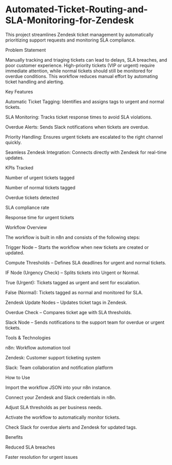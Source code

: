 # Automated-Ticket-Routing-and-SLA-Monitoring-for-Zendesk

This project streamlines Zendesk ticket management by automatically prioritizing support requests and monitoring SLA compliance.

Problem Statement

Manually tracking and triaging tickets can lead to delays, SLA breaches, and poor customer experience. High-priority tickets (VIP or urgent) require immediate attention, while normal tickets should still be monitored for overdue conditions. This workflow reduces manual effort by automating ticket handling and alerting.

Key Features

Automatic Ticket Tagging: Identifies and assigns tags to urgent and normal tickets.

SLA Monitoring: Tracks ticket response times to avoid SLA violations.

Overdue Alerts: Sends Slack notifications when tickets are overdue.

Priority Handling: Ensures urgent tickets are escalated to the right channel quickly.

Seamless Zendesk Integration: Connects directly with Zendesk for real-time updates.

KPIs Tracked

Number of urgent tickets tagged

Number of normal tickets tagged

Overdue tickets detected

SLA compliance rate

Response time for urgent tickets

Workflow Overview

The workflow is built in n8n and consists of the following steps:

Trigger Node – Starts the workflow when new tickets are created or updated.

Compute Thresholds – Defines SLA deadlines for urgent and normal tickets.

IF Node (Urgency Check) – Splits tickets into Urgent or Normal.

True (Urgent): Tickets tagged as urgent and sent for escalation.

False (Normal): Tickets tagged as normal and monitored for SLA.

Zendesk Update Nodes – Updates ticket tags in Zendesk.

Overdue Check – Compares ticket age with SLA thresholds.

Slack Node – Sends notifications to the support team for overdue or urgent tickets.

Tools & Technologies

n8n: Workflow automation tool

Zendesk: Customer support ticketing system

Slack: Team collaboration and notification platform

How to Use

Import the workflow JSON into your n8n instance.

Connect your Zendesk and Slack credentials in n8n.

Adjust SLA thresholds as per business needs.

Activate the workflow to automatically monitor tickets.

Check Slack for overdue alerts and Zendesk for updated tags.

Benefits

Reduced SLA breaches

Faster resolution for urgent issues
